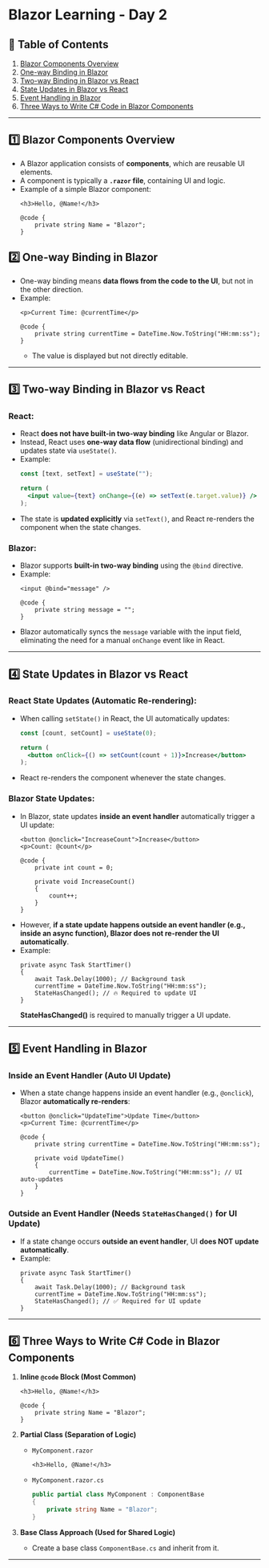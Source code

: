 # Blazor Learning - Day 2

## 📖 Table of Contents

1. [Blazor Components Overview](#blazor-components-overview)
2. [One-way Binding in Blazor](#one-way-binding-in-blazor)
3. [Two-way Binding in Blazor vs React](#two-way-binding-in-blazor-vs-react)
4. [State Updates in Blazor vs React](#state-updates-in-blazor-vs-react)
5. [Event Handling in Blazor](#event-handling-in-blazor)
6. [Three Ways to Write C# Code in Blazor Components](#three-ways-to-write-c-code-in-blazor-components)

---

## 1️⃣ Blazor Components Overview
- A Blazor application consists of **components**, which are reusable UI elements.
- A component is typically a **`.razor` file**, containing UI and logic.
- Example of a simple Blazor component:
  ```razor
  <h3>Hello, @Name!</h3>
  
  @code {
      private string Name = "Blazor";
  }
  ```

## 2️⃣ One-way Binding in Blazor
- One-way binding means **data flows from the code to the UI**, but not in the other direction.
- Example:
  ```razor
  <p>Current Time: @currentTime</p>
  
  @code {
      private string currentTime = DateTime.Now.ToString("HH:mm:ss");
  }
  ```
  - The value is displayed but not directly editable.

---

## 3️⃣ Two-way Binding in Blazor vs React

### **React:**
- React **does not have built-in two-way binding** like Angular or Blazor.
- Instead, React uses **one-way data flow** (unidirectional binding) and updates state via `useState()`.
- Example:
  ```jsx
  const [text, setText] = useState("");
  
  return (
    <input value={text} onChange={(e) => setText(e.target.value)} />
  );
  ```
- The state is **updated explicitly** via `setText()`, and React re-renders the component when the state changes.

### **Blazor:**
- Blazor supports **built-in two-way binding** using the `@bind` directive.
- Example:
  ```razor
  <input @bind="message" />
  
  @code {
      private string message = "";
  }
  ```
- Blazor automatically syncs the `message` variable with the input field, eliminating the need for a manual `onChange` event like in React.

---

## 4️⃣ State Updates in Blazor vs React

### **React State Updates (Automatic Re-rendering):**
- When calling `setState()` in React, the UI automatically updates:
  ```jsx
  const [count, setCount] = useState(0);
  
  return (
    <button onClick={() => setCount(count + 1)}>Increase</button>
  );
  ```
- React re-renders the component whenever the state changes.

### **Blazor State Updates:**
- In Blazor, state updates **inside an event handler** automatically trigger a UI update:
  ```razor
  <button @onclick="IncreaseCount">Increase</button>
  <p>Count: @count</p>
  
  @code {
      private int count = 0;
      
      private void IncreaseCount()
      {
          count++;
      }
  }
  ```
- However, **if a state update happens outside an event handler (e.g., inside an async function), Blazor does not re-render the UI automatically**.
- Example:
  ```razor
  private async Task StartTimer()
  {
      await Task.Delay(1000); // Background task
      currentTime = DateTime.Now.ToString("HH:mm:ss");
      StateHasChanged(); // 🔥 Required to update UI
  }
  ```
  **StateHasChanged()** is required to manually trigger a UI update.

---

## 5️⃣ Event Handling in Blazor

### **Inside an Event Handler (Auto UI Update)**
- When a state change happens inside an event handler (e.g., `@onclick`), Blazor **automatically re-renders**:
  ```razor
  <button @onclick="UpdateTime">Update Time</button>
  <p>Current Time: @currentTime</p>
  
  @code {
      private string currentTime = DateTime.Now.ToString("HH:mm:ss");
      
      private void UpdateTime()
      {
          currentTime = DateTime.Now.ToString("HH:mm:ss"); // UI auto-updates
      }
  }
  ```

### **Outside an Event Handler (Needs `StateHasChanged()` for UI Update)**
- If a state change occurs **outside an event handler**, UI **does NOT update automatically**.
- Example:
  ```razor
  private async Task StartTimer()
  {
      await Task.Delay(1000); // Background task
      currentTime = DateTime.Now.ToString("HH:mm:ss");
      StateHasChanged(); // ✅ Required for UI update
  }
  ```

---

## 6️⃣ Three Ways to Write C# Code in Blazor Components

1. **Inline `@code` Block (Most Common)**
   ```razor
   <h3>Hello, @Name!</h3>
   
   @code {
       private string Name = "Blazor";
   }
   ```

2. **Partial Class (Separation of Logic)**
   - `MyComponent.razor`
     ```razor
     <h3>Hello, @Name!</h3>
     ```
   - `MyComponent.razor.cs`
     ```csharp
     public partial class MyComponent : ComponentBase
     {
         private string Name = "Blazor";
     }
     ```

3. **Base Class Approach (Used for Shared Logic)**
   - Create a base class `ComponentBase.cs` and inherit from it.

---

